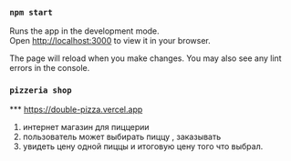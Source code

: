 ### `npm start`

Runs the app in the development mode.\
Open [http://localhost:3000](http://localhost:3000) to view it in your browser.

The page will reload when you make changes.
You may also see any lint errors in the console.




### `pizzeria shop`
*** https://double-pizza.vercel.app
1) интернет магазин для пиццерии  
2) пользователь может выбирать пиццу , заказывать 
3) увидеть цену  одной пиццы и итоговую цену  того что выбрал.





